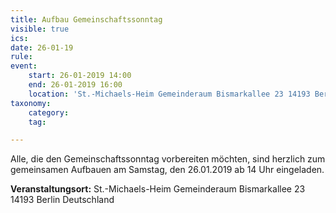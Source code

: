 ```yaml
---
title: Aufbau Gemeinschaftssonntag
visible: true
ics: 
date: 26-01-19
rule: 
event:
	start: 26-01-2019 14:00
	end: 26-01-2019 16:00
	location: 'St.-Michaels-Heim Gemeinderaum Bismarkallee 23 14193 Berlin Deutschland'
taxonomy:
	category: 
	tag: 

---
```

Alle, die den Gemeinschaftssonntag vorbereiten möchten, sind herzlich zum gemeinsamen Aufbauen am Samstag, den 26.01.2019 ab 14 Uhr eingeladen.


**Veranstaltungsort:** St.-Michaels-Heim
Gemeinderaum
Bismarkallee 23
14193 Berlin
Deutschland

